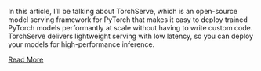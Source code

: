 In this article, I’ll be talking about TorchServe, which is an open-source model serving framework for PyTorch that makes it easy to deploy trained PyTorch models performantly at scale without having to write custom code. TorchServe delivers lightweight serving with low latency, so you can deploy your models for high-performance inference.

[Read More](https://medium.com/@SrGrace_/a-practical-guide-to-torchserve-197ec913bbd)
